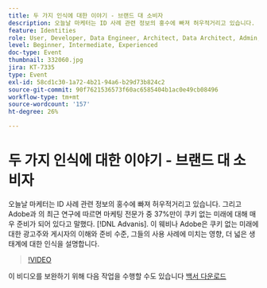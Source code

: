 ```yaml
---
title: 두 가지 인식에 대한 이야기 - 브랜드 대 소비자
description: 오늘날 마케터는 ID 사례 관련 정보의 홍수에 빠져 허우적거리고 있습니다. 그리고 Adobe과 Advanis의 최근 연구에 따르면 마케팅 전문가 중 37%만이 쿠키 없는 미래에 대해 매우 준비하고 있다고 말했습니다. 이 웨비나 Adobe은 쿠키 없는 미래에 대한 광고주와 게시자의 이해와 준비 수준, 그들의 사용 사례에 미치는 영향, 더 넓은 생태계에 대한 인식을 설명합니다.
feature: Identities
role: User, Developer, Data Engineer, Architect, Data Architect, Admin, Leader
level: Beginner, Intermediate, Experienced
doc-type: Event
thumbnail: 332060.jpg
jira: KT-7335
type: Event
exl-id: 58cd1c30-1a72-4b21-94a6-b29d73b824c2
source-git-commit: 90f7621536573f60ac6585404b1ac0e49cb08496
workflow-type: tm+mt
source-wordcount: '157'
ht-degree: 26%

---
```


# 두 가지 인식에 대한 이야기 - 브랜드 대 소비자

오늘날 마케터는 ID 사례 관련 정보의 홍수에 빠져 허우적거리고 있습니다. 그리고 Adobe과 의 최근 연구에 따르면 마케팅 전문가 중 37%만이 쿠키 없는 미래에 대해 매우 준비가 되어 있다고 말했다. [!DNL Advanis]. 이 웨비나 Adobe은 쿠키 없는 미래에 대한 광고주와 게시자의 이해와 준비 수준, 그들의 사용 사례에 미치는 영향, 더 넓은 생태계에 대한 인식을 설명합니다.

>[!VIDEO](https://video.tv.adobe.com/v/332060/?quality=12&learn=on)

이 비디오를 보완하기 위해 다음 작업을 수행할 수도 있습니다 [백서 다운로드](assets/whitepaper-a-tale-of-two-perceptions.pdf)
